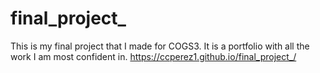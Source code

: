 # final_project_

This is my final project that I made for COGS3. It is a portfolio with all the work I am most confident in.
https://ccperez1.github.io/final_project_/
